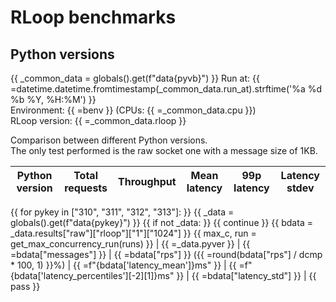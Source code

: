# RLoop benchmarks

## Python versions

{{ _common_data = globals().get(f"data{pyvb}") }}
Run at: {{ =datetime.datetime.fromtimestamp(_common_data.run_at).strftime('%a %d %b %Y, %H:%M') }}    
Environment: {{ =benv }} (CPUs: {{ =_common_data.cpu }})    
RLoop version: {{ =_common_data.rloop }}    

Comparison between different Python versions.    
The only test performed is the raw socket one with a message size of 1KB.

| Python version | Total requests | Throughput | Mean latency | 99p latency | Latency stdev |
| --- | --- | --- | --- | --- | --- |
{{ for pykey in ["310", "311", "312", "313"]: }}
{{ _data = globals().get(f"data{pykey}") }}
{{ if not _data: }}
{{ continue }}
{{ bdata = _data.results["raw"]["rloop"]["1"]["1024"] }}
{{ max_c, run = get_max_concurrency_run(runs) }}
| {{ =_data.pyver }} | {{ =bdata["messages"] }} | {{ =bdata["rps"] }} ({{ =round(bdata["rps"] / dcmp * 100, 1) }}%) | {{ =f"{bdata['latency_mean']}ms" }} | {{ =f"{bdata['latency_percentiles'][-2][1]}ms" }} | {{ =bdata["latency_std"] }} |
{{ pass }}
